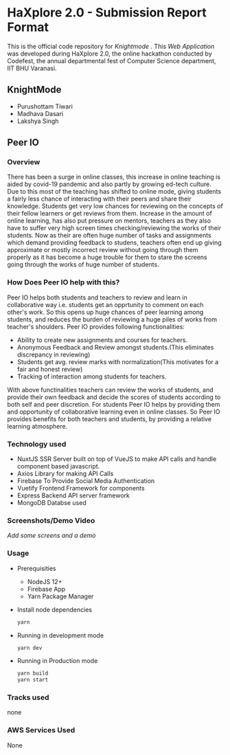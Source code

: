 # HaXplore 2.0 - Submission Report Format

This is the official code repository for _Knightmode_ . This _Web Application_ was developed during HaXplore 2.0,
the online hackathon conducted by Codefest, the annual departmental fest of Computer Science department, IIT BHU Varanasi.

## KnightMode

* Purushottam Tiwari
* Madhava Dasari
* Lakshya Singh

## Peer IO

### Overview

There has been a surge in online classes, this increase in online teaching is aided by covid-19 pandemic and also partly by growing ed-tech culture.  Due to this most of the teaching has shifted to online mode, giving students a fairly less chance of interacting with their peers and share their knowledge. Students get very low chances for reviewing on the concepts of their fellow learners or get reviews from them. Increase in the amount of online learning, has also put pressure on mentors, teachers as they also have to suffer very high screen times checking/reviewing the works of their students. Now as their are often huge number of tasks and assignments which demand providing feedback to studens, teachers often end up giving approximate or mostly incorrect review without going through them properly as it has become a huge trouble for them to stare the screens going through the works of huge number of students. 
### How Does Peer IO help with this?
Peer IO helps both students and teachers to review and learn in collaborative way i.e. students get an opprtunity to comment on each other's work. So this opens up huge chances of peer learning among students, and reduces the burden of reviewing a huge piles of works from  teacher's shoulders. Peer IO provides following functionalities:
- Ability to create new assignments and courses for teachers.
- Anonymous Feedback and Review amongst students.(This eliminates discrepancy in reviewing)
- Students get avg. review marks with normalization(This motivates for a fair and honest review)
- Tracking of interaction among students for teachers.

With above functinalities teachers can review the works of students, and provide their own feedback and decide the scores of students according to both self and peer discretion. For students Peer IO helps by providing them and opportunity of collaborative learning even in online classes. So Peer IO provides benefits for both teachers and students, by providing a relative learning atmosphere.

### Technology used

- NuxtJS
  SSR Server built on top of VueJS to make API calls and handle component based javascript.
- Axios
  Library for making API Calls
- Firebase
  To Provide Social Media Authentication
- Vuetify
  Frontend Framework for components
- Express
  Backend API server framework
- MongoDB
  Databse used

### Screenshots/Demo Video

_Add some screens and a demo_

### Usage

- Prerequisities
  - NodeJS 12+
  - Firebase App
  - Yarn Package Manager

- Install node dependencies
  ```bash
  yarn
  ```

- Running in development mode
  ```bash
  yarn dev
  ```

- Running in Production mode
  ```bash
  yarn build
  yarn start
  ```

### Tracks used

none

### AWS Services Used

None
